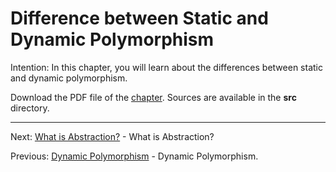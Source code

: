 # Difference between Static and Dynamic Polymorphism

Intention: In this chapter, you will learn about the differences between static and dynamic polymorphism.

Download the PDF file of the [chapter](chapter_21.pdf). Sources are available in the <b>src</b> directory. 


<hr>

Next: [What is Abstraction?](chapter_22.md "What is Abstraction?") - What is Abstraction?

Previous: [Dynamic Polymorphism](chapter_20.md "Dynamic Polymorphism") - Dynamic Polymorphism.
